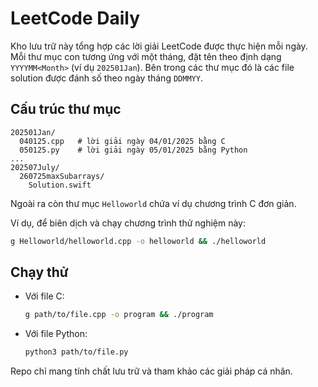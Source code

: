 # LeetCode Daily
Kho lưu trữ này tổng hợp các lời giải LeetCode được thực hiện mỗi ngày. Mỗi thư mục con tương ứng với một tháng, đặt tên theo định dạng `YYYYMM<Month>` (ví dụ `202501Jan`). Bên trong các thư mục đó là các file solution được đánh số theo ngày tháng `DDMMYY`.

## Cấu trúc thư mục

```
202501Jan/
  040125.cpp   # lời giải ngày 04/01/2025 bằng C
  050125.py    # lời giải ngày 05/01/2025 bằng Python
...
202507July/
  260725maxSubarrays/
    Solution.swift
```

Ngoài ra còn thư mục `Helloworld` chứa ví dụ chương trình C đơn giản.

Ví dụ, để biên dịch và chạy chương trình thử nghiệm này:

```bash
g Helloworld/helloworld.cpp -o helloworld && ./helloworld
```

## Chạy thử

- Với file C:

  ```bash
  g path/to/file.cpp -o program && ./program
  ```

- Với file Python:

  ```bash
  python3 path/to/file.py
  ```

Repo chỉ mang tính chất lưu trữ và tham khảo các giải pháp cá nhân.
